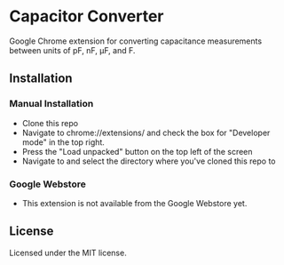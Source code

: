 # Capacitor Converter

Google Chrome extension for converting capacitance measurements between units of pF, nF, μF, and F.

## Installation

### Manual Installation
- Clone this repo
- Navigate to chrome://extensions/ and check the box for "Developer mode" in the top right.
- Press the "Load unpacked" button on the top left of the screen
- Navigate to and select the directory where you've cloned this repo to

### Google Webstore
- This extension is not available from the Google Webstore yet.

## License

Licensed under the MIT license.